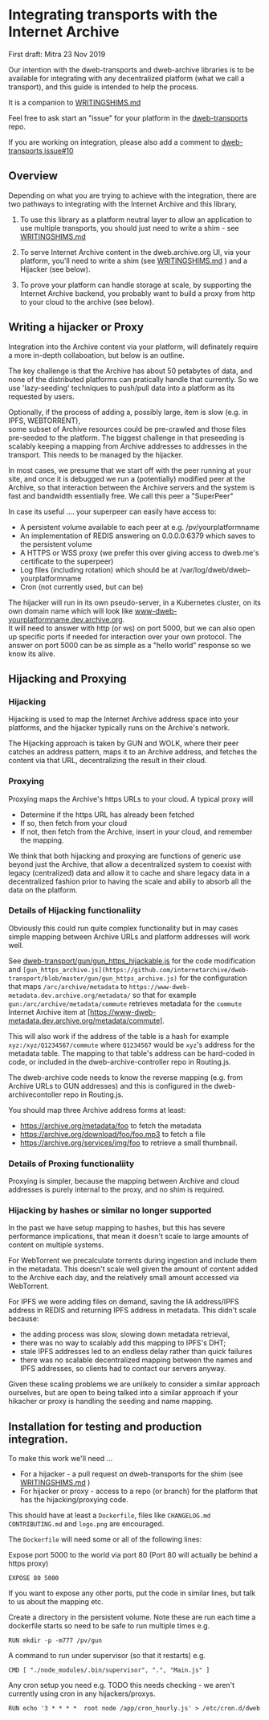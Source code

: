 # Integrating transports with the Internet Archive
First draft: Mitra 23 Nov 2019

Our intention with the dweb-transports and dweb-archive libraries is to be available for integrating with any 
decentralized platform (what we call a transport), and this guide is intended to help the process.

It is a companion to [WRITINGSHIMS.md](./WRITINGSHIMS.md)

Feel free to ask start an "issue" for your platform in the 
[dweb-transports](https://github.com/internetarchive/dweb-transports/issues) repo.

If you are working on integration, please also add a comment to
[dweb-transports issue#10](https://github.com/internetarchive/dweb-transports/issues/10)

## Overview

Depending on what you are trying to achieve with the integration,
there are two pathways to integrating with the Internet Archive and this library, 

1. To use this library as a platform neutral layer to allow an application to use multiple transports,
    you should just need to write a shim - see [WRITINGSHIMS.md](./WRITINGSHIMS.md)
    
2. To serve Internet Archive content in the dweb.archive.org UI, via your platform, you'll need 
   to write a shim  (see [WRITINGSHIMS.md](./WRITINGSHIMS.md) ) and a Hijacker (see below). 

3. To prove your platform can handle storage at scale, by supporting the Internet Archive backend,
   you probably want to build a proxy from http to your cloud to the archive (see below). 

## Writing a hijacker or Proxy

Integration into the Archive content via your platform, will definately require a more in-depth collaboation, 
but below is an outline.

The key challenge is that the Archive has about 50 petabytes of data, 
and none of the distributed platforms can pratically handle that currently.
So we use 'lazy-seeding' techniques to push/pull data into a platform as its requested by users. 

Optionally, if the process of adding a, possibly large, item is slow (e.g. in IPFS, WEBTORRENT),  
some subset of Archive resources could be pre-crawled and those files pre-seeded to the platform. 
The biggest challenge in that preseeding is scalably keeping a mapping from Archive addresses to addresses
in the transport. This needs to be managed by the hijacker.

In most cases, we presume that we start off with the peer running at your site, 
and once it is debugged we run a (potentially) modified peer at the Archive, 
so that interaction between the Archive servers and the system is fast and bandwidth essentially free.
We call this peer a "SuperPeer"

In case its useful .... your superpeer can easily have access to:
* A persistent volume available to each peer at e.g. /pv/yourplatformname
* An implementation of REDIS answering on 0.0.0.0:6379 which saves to the persistent volume
* A HTTPS or WSS proxy (we prefer this over giving access to dweb.me's certificate to the superpeer)
* Log files (including rotation) which should be at /var/log/dweb/dweb-yourplatformname
* Cron (not currently used, but can be)

The hijacker will run in its own pseudo-server, in a Kubernetes cluster, on its own domain name which will look like 
www-dweb-yourplatformname.dev.archive.org.  
It will need to answer with http (or ws) on port 5000, 
but we can also open up specific ports if needed for interaction over your own protocol. 
The answer on port 5000 can be as simple as a "hello world" response so we know its alive.

## Hijacking and Proxying

### Hijacking
Hijacking is used to map the Internet Archive address space into your platforms, and the hijacker typically runs 
on the Archive's network. 

The Hijacking approach is taken by GUN and WOLK, where their peer catches an address pattern, maps it to an Archive address, 
and fetches the content via that URL, decentralizing the result in their cloud.

### Proxying

Proxying maps the Archive's https URLs to your cloud. A typical proxy will
* Determine if the https URL has already been fetched
* If so, then fetch from your cloud 
* If not, then fetch from the Archive, insert in your cloud, and remember the mapping. 

We think that both hijacking and proxying are functions of generic use beyond just the Archive, 
that allow a decentralized system to coexist with legacy (centralized) data
and allow it to cache and share legacy data in a decentralized fashion prior to having the scale and abiliy to absorb 
all the data on the platform.

### Details of Hijacking functionaliity

Obviously this could run quite complex functionality but in may cases simple mapping between Archive URLs and 
platform addresses will work well.

See [dweb-transport/gun/gun_https_hijackable.js](https://github.com/internetarchive/dweb-transport/blob/master/gun/gun_https_hijackable.js) for the code modification 
and `[gun_https_archive.js](https://github.com/internetarchive/dweb-transport/blob/master/gun/gun_https_archive.js)` for the configuration that maps `/arc/archive/metadata` to `https://www-dweb-metadata.dev.archive.org/metadata/` so that for example
`gun:/arc/archive/metadata/commute` retrieves metadata for the `commute` Internet Archive item at [https://www-dweb-metadata.dev.archive.org/metadata/commute].

This will also work if the address of the table is a hash for example `xyz:/xyz/Q1234567/commute` 
where `Q1234567` would be `xyz`'s address for the metadata table. 
The mapping to that table's address can be hard-coded in code, or included in the dweb-archive-controller repo in Routing.js.

The dweb-archive code needs to know the reverse mapping (e.g. from Archive URLs to GUN addresses) 
and this is configured in the dweb-archivecontoller repo in Routing.js.

You should map three Archive address forms at least:
* https://archive.org/metadata/foo to fetch the metadata
* https://archive.org/download/foo/foo.mp3 to fetch a file
* https://archive.org/services/img/foo to retrieve a small thumbnail.

### Details of Proxing functionaliity

Proxying is simpler, because the mapping between Archive and cloud addresses is purely internal to the proxy,
and no shim is required. 

### Hijacking by hashes or similar no longer supported

In the past we have setup mapping to hashes, but this has severe performance implications, 
that mean it doesn't scale to large amounts of content on multiple systems.

For WebTorrent we precalculate torrents during ingestion and include them in the metadata.
This doesn't scale well given the amount of content added to the Archive each day, 
and the relatively small amount accessed via WebTorrent.

For IPFS we were adding files on demand, saving the IA address/IPFS address in REDIS and returning IPFS address in metadata.
This didn't scale because: 
* the adding process was slow, slowing down metadata retrieval, 
* there was no way to scalably add this mapping to IPFS's DHT;
* stale IPFS addresses led to an endless delay rather than quick failures
* there was no scalable decentralized mapping between the names and IPFS addresses, so clients had to contact our servers anyway.

Given these scaling problems we are unlikely to consider a similar approach ourselves, 
but are open to being talked into a similar approach if your hikacher or proxy is handling the seeding and name mapping.


## Installation for testing and production integration.

To make this work we'll need ... 
* For a hijacker - a pull request on dweb-transports for the shim (see [WRITINGSHIMS.md](./WRITINGSHIMS.md) )
* For hijacker or proxy - access to a repo (or branch) for the platform that has the hijacking/proxying code.

This should have at least a `Dockerfile`, 
files like `CHANGELOG.md` `CONTRIBUTING.md` and `logo.png` are encouraged.

The `Dockerfile` will need some or all of the following lines: 

Expose port 5000 to the world via port 80 (Port 80 will actually be behind a https proxy)

```
EXPOSE 80 5000
```
If you want to expose any other ports, put the code in similar lines, but talk to us about the mapping etc.

Create a directory in the persistent volume.
Note these are run each time a dockerfile starts so need to be safe to run multiple times e.g.
```
RUN mkdir -p -m777 /pv/gun
```
A command to run under supervisor (so that it restarts) e.g.
```
CMD [ "./node_modules/.bin/supervisor", ".", "Main.js" ]
```
Any cron setup you need e.g.
TODO this needs checking - we aren't currently using cron in any hijackers/proxys.
```
RUN echo '3 * * * *  root node /app/cron_hourly.js' > /etc/cron.d/dweb 
```
